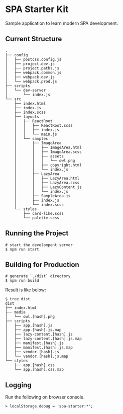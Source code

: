 # SPA Starter Kit

Sample application to learn modern SPA development.

## Current Structure

```
.
├── config
│   ├── postcss.config.js
│   ├── project.dev.js
│   ├── project.paths.js
│   ├── webpack.common.js
│   ├── webpack.dev.js
│   └── webpack.prod.js
├── scripts
│   └── dev-server
│       └── index.js
└── src
    ├── index.html
    ├── index.js
    ├── index.scss
    ├── layouts
    │   ├── ReactRoot
    │   │   ├── ReactRoot.scss
    │   │   ├── index.js
    │   │   └── main.js
    │   └── samples
    │       ├── ImageArea
    │       │   ├── ImageArea.html
    │       │   ├── ImageArea.scss
    │       │   ├── assets
    │       │   │   └── owl.png
    │       │   ├── copyright.html
    │       │   └── index.js
    │       ├── LazyArea
    │       │   ├── LazyArea.html
    │       │   ├── LazyArea.scss
    │       │   ├── LazyContent.js
    │       │   └── index.js
    │       ├── SampleArea.js
    │       ├── index.js
    │       └── index.scss
    └── styles
        ├── card-like.scss
        └── palette.scss
```

## Running the Project

```
# start the develompent server
$ npm run start
```

## Building for Production

```
# generate `./dist` directory
$ npm run build
```

Result is like below:

```
$ tree dist
dist
├── index.html
├── media
│   └── owl.[hash].png
├── scripts
│   ├── app.[hash].js
│   ├── app.[hash].js.map
│   ├── lazy-content.[hash].js
│   ├── lazy-content.[hash].js.map
│   ├── manifest.[hash].js
│   ├── manifest.[hash].js.map
│   ├── vendor.[hash].js
│   └── vendor.[hash].js.map
└── styles
    ├── app.[hash].css
    └── app.[hash].css.map
```

## Logging

Run the following on browser console.

```
> localStorage.debug = 'spa-starter:*';
```
